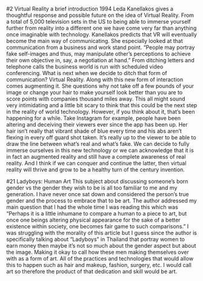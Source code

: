#2 Virtual Reality a brief introduction 1994
Leda Kanellakos gives a thoughtful response and possible future on the idea of Virtual Reality. From a total of 5,000 television sets in the US to being able to immerse yourself further from reality into a different one we have come very far than anything once imaginable with technology. Kanellakos predicts that VR will eventually become the main way of communicating. She especially looked at that communication from a business and work stand point. “People may portray fake self-images and thus, may manipulate other’s perceptions to achieve their own objective in, say, a negotiation at hand.” From ditching letters and telephone calls the business world is run with scheduled video conferencing. What is next when we decide to ditch that form of communication? Virtual Reality. Along with this new form of interaction comes augmenting it. She questions why not take off a few pounds of your image or change your hair to make yourself look better than you are to score points with companies thousand miles away. This all might sound very intimidating and a little bit scary to think that this could be the next step in the reality of world technology. However, if you think about it, that’s been happening for a while. Take Instagram for example, people have been altering and deceiving their viewers ever since the app has been up. Her hair isn’t really that vibrant shade of blue every time and his abs aren’t flexing in every off guard shot taken. It’s really up to the viewer to be able to draw the line between what’s real and what’s fake. We can decide to fully immerse ourselves in this new technology or we can acknowledge that it is in fact an augmented reality and still have a complete awareness of real reality. And I think if we can conquer and continue the latter, then virtual reality will thrive and grow to be a healthy turn of the century invention. 


#21 Ladyboys: Human Art 
This subject about discussing someone’s born gender vs the gender they wish to be is all too familiar to me and my generation. I have never once sat down and considered the person’s true gender and the process to embrace that to be art. The author addressed my main question that I had the whole time I was reading this which was “Perhaps it is a little inhumane to compare a human to a piece to art, but once one beings altering physical appearance for the sake of a better existence within society, one becomes fair game to such comparisons.” I was struggling with the morality of this article but I guess since the author is specifically talking about “Ladyboys” in Thailand that portray women to earn money then maybe it’s not so much about the gender aspect but about the image. Making it okay to call how these men making themselves over with as a form of art. All of the practices and technologies that would allow this to happen such as hair and makeup, fashion, surgery, etc. I would call art so therefore the product of that dedication and skill would be art.  
